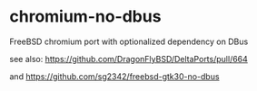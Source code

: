 chromium-no-dbus
================

FreeBSD chromium port with optionalized dependency on DBus

see also: https://github.com/DragonFlyBSD/DeltaPorts/pull/664

and https://github.com/sg2342/freebsd-gtk30-no-dbus
